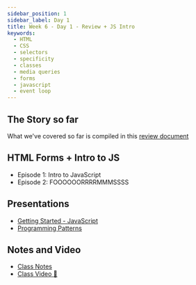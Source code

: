 ```yaml
---
sidebar_position: 1
sidebar_label: Day 1
title: Week 6 - Day 1 - Review + JS Intro
keywords:
  - HTML
  - CSS
  - selectors
  - specificity
  - classes
  - media queries
  - forms
  - javascript
  - event loop
---
```


<!-- markdownlint-disable no-inline-html no-trailing-punctuation -->

## The Story so far

What we've covered so far is compiled in this [review document](./REVIEW.md)

## HTML Forms + Intro to JS

- Episode 1: Intro to JavaScript
- Episode 2: FOOOOOORRRRMMMSSSS

## Presentations

- [Getting Started - JavaScript](https://docs.google.com/presentation/d/11ZHGJUsXGunhmpRjoqzE_gTNst1RHx52m7M-aYDUyN4/edit?usp=sharing)
- [Programming Patterns](/docs/lessons/programming_patterns/)

## Notes and Video

- [Class Notes](https://docs.google.com/document/d/1pP2oA0OisFU4TPF1HOI8x_xwIpYSvkx2Ka5VrvS3Tzs/edit?usp=sharing)
- [Class Video :movie_camera:](https://drive.google.com/file/d/1Wwnsk8u2qjZeTJsB3c8EhJccLiIVgwWl/view?usp=sharing)
